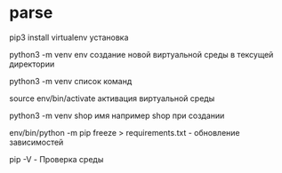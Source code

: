 # parse

pip3 install virtualenv установка

python3 -m venv env создание новой виртуальной среды в тексущей директории

python3 -m venv список команд

source env/bin/activate активация виртуальной среды

python3 -m venv shop имя например shop при создании

env/bin/python -m pip freeze > requirements.txt - обновление зависимостей

pip -V - Проверка среды
